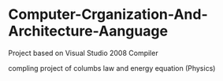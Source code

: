 # Computer-Crganization-And-Architecture-Aanguage
Project based on Visual Studio 2008 Compiler


compling project of columbs law and energy equation (Physics)

